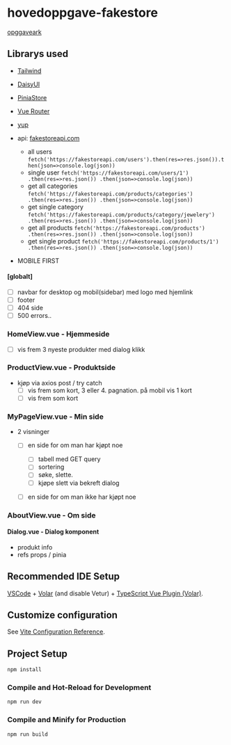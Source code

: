 # hovedoppgave-fakestore

[opggaveark](./oppgaveark.md)

## Librarys used

- [Tailwind](https://tailwindcss.com/)
- [DaisyUI](https://daisyui.com/)
- [PiniaStore](https://pinia.vuejs.org/)
- [Vue Router](https://router.vuejs.org/)
- [yup](https://www.npmjs.com/package/yup)

- api: [fakestoreapi.com](https://fakestoreapi.com/)

  - all users
    `fetch('https://fakestoreapi.com/users').then(res=>res.json()).then(json=>console.log(json))`
  - single user
    `fetch('https://fakestoreapi.com/users/1')
        .then(res=>res.json())
        .then(json=>console.log(json))`
  - get all categories
    `fetch('https://fakestoreapi.com/products/categories')
        .then(res=>res.json())
        .then(json=>console.log(json))`
  - get single category
    `fetch('https://fakestoreapi.com/products/category/jewelery')
        .then(res=>res.json())
        .then(json=>console.log(json))`
  - get all products
    `fetch('https://fakestoreapi.com/products')
        .then(res=>res.json())
        .then(json=>console.log(json))`
  - get single product
    `fetch('https://fakestoreapi.com/products/1')
        .then(res=>res.json())
        .then(json=>console.log(json))`

- MOBILE FIRST

#### [globalt]

- [ ] navbar for desktop og mobil(sidebar) med logo med hjemlink
- [ ] footer
- [ ] 404 side
- [ ] 500 errors..

### HomeView.vue - Hjemmeside

- [ ] vis frem 3 nyeste produkter med dialog klikk

### ProductView.vue - Produktside

- kjøp via axios post / try catch
  - [ ] vis frem som kort, 3 eller 4. pagnation. på mobil vis 1 kort
  - [ ] vis frem som kort

### MyPageView.vue - Min side

- 2 visninger

  - [ ] en side for om man har kjøpt noe

    - [ ] tabell med GET query
    - [ ] sortering
    - [ ] søke, slette.
    - [ ] kjøpe slett via bekreft dialog

  - [ ] en side for om man ikke har kjøpt noe

### AboutView.vue - Om side

#### Dialog.vue - Dialog komponent

- produkt info
- refs props / pinia

## Recommended IDE Setup

[VSCode](https://code.visualstudio.com/) + [Volar](https://marketplace.visualstudio.com/items?itemName=Vue.volar) (and disable Vetur) + [TypeScript Vue Plugin (Volar)](https://marketplace.visualstudio.com/items?itemName=Vue.vscode-typescript-vue-plugin).

## Customize configuration

See [Vite Configuration Reference](https://vitejs.dev/config/).

## Project Setup

```sh
npm install
```

### Compile and Hot-Reload for Development

```sh
npm run dev
```

### Compile and Minify for Production

```sh
npm run build
```
